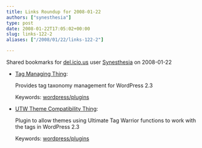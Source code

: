 ```yaml
---
title: Links Roundup for 2008-01-22
authors: ["synesthesia"]
type: post
date: 2008-01-22T17:05:02+00:00
slug: links-122-2 
aliases: ["/2008/01/22/links-122-2"]

---
```

Shared bookmarks for [del.icio.us][1] user  [Synesthesia][2] on 2008-01-22

  * [Tag Managing Thing][3]:
  
    Provides tag taxonomy management for WordPress 2.3
  
    Keywords: [wordpress/plugins][4]
  * [UTW Theme Compatibility Thing][5]:
  
    Plugin to allow themes using Ultimate Tag Warrior functions to work with the tags in WordPress 2.3
  
    Keywords: [wordpress/plugins][4]

 [1]: https://del.icio.us/
 [2]: https://del.icio.us/synesthesia
 [3]: https://www.neato.co.nz/wordpress-things/tag-managing-thing "https://www.neato.co.nz/wordpress-things/tag-managing-thing"
 [4]: https://del.icio.us/synesthesia/wordpress/plugins
 [5]: https://www.neato.co.nz/wordpress-things/utw-theme-compatibility-thing "https://www.neato.co.nz/wordpress-things/utw-theme-compatibility-thing"